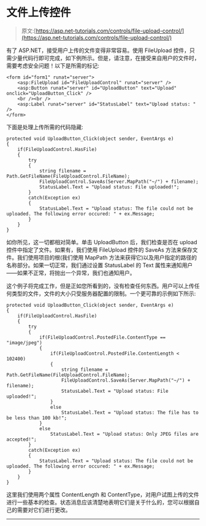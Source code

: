 # 文件上传控件

> 原文:[https://asp.net-tutorials.com/controls/file-upload-control/](https://asp.net-tutorials.com/controls/file-upload-control/)

有了 ASP.NET，接受用户上传的文件变得非常容易。使用 FileUpload 控件，只需少量代码行即可完成，如下例所示。但是，请注意，在接受来自用户的文件时，需要考虑安全问题！以下是所需的标记:

```
<form id="form1" runat="server">
    <asp:FileUpload id="FileUploadControl" runat="server" />
    <asp:Button runat="server" id="UploadButton" text="Upload" onclick="UploadButton_Click" />
    <br /><br />
    <asp:Label runat="server" id="StatusLabel" text="Upload status: " />
</form>
```

下面是处理上传所需的代码隐藏:

```
protected void UploadButton_Click(object sender, EventArgs e)
{
    if(FileUploadControl.HasFile)
    {
        try
        {
            string filename = Path.GetFileName(FileUploadControl.FileName);
            FileUploadControl.SaveAs(Server.MapPath("~/") + filename);
            StatusLabel.Text = "Upload status: File uploaded!";
        }
        catch(Exception ex)
        {
            StatusLabel.Text = "Upload status: The file could not be uploaded. The following error occured: " + ex.Message;
        }
    }
}
```

如你所见，这一切都相对简单。单击 UploadButton 后，我们检查是否在 upload 控件中指定了文件。如果有，我们使用 FileUpload 控件的 SaveAs 方法来保存文件。我们使用项目的根(我们使用 MapPath 方法来获得它)以及用户指定的路径的名称部分。如果一切正常，我们通过设置 StatusLabel 的 Text 属性来通知用户——如果不正常，将抛出一个异常，我们也通知用户。

这个例子将完成工作，但是正如您所看到的，没有检查任何东西。用户可以上传任何类型的文件，文件的大小只受服务器配置的限制。一个更可靠的示例如下所示:

<input type="hidden" name="IL_IN_ARTICLE">

```
protected void UploadButton_Click(object sender, EventArgs e)
{
    if(FileUploadControl.HasFile)
    {
        try
        {
            if(FileUploadControl.PostedFile.ContentType == "image/jpeg")
            {
                if(FileUploadControl.PostedFile.ContentLength < 102400)
                {
                    string filename = Path.GetFileName(FileUploadControl.FileName);
                    FileUploadControl.SaveAs(Server.MapPath("~/") + filename);
                    StatusLabel.Text = "Upload status: File uploaded!";
                }
                else
                    StatusLabel.Text = "Upload status: The file has to be less than 100 kb!";
            }
            else
                StatusLabel.Text = "Upload status: Only JPEG files are accepted!";
        }
        catch(Exception ex)
        {
            StatusLabel.Text = "Upload status: The file could not be uploaded. The following error occured: " + ex.Message;
        }
    }
}
```

这里我们使用两个属性 ContentLength 和 ContentType，对用户试图上传的文件进行一些基本的检查。状态消息应该清楚地表明它们是关于什么的，您可以根据自己的需要对它们进行更改。

* * *